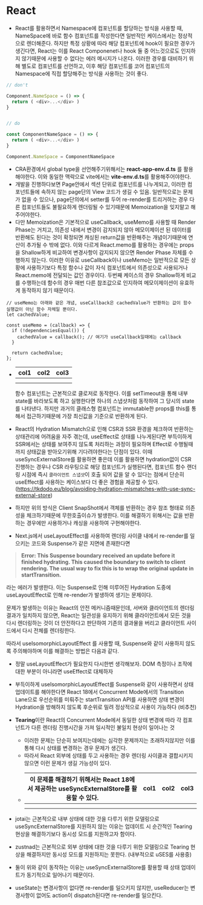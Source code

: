 # React

- React를 활용하면서 Namespace에 컴포넌트를 할당하는 방식을 사용할 때, NameSpace에 바로 함수 컴포넌트를 작성한다면 일반적인 케이스에서는 정상적으로 렌더해준다. 하지만 특정 상황에 따라 해당 컴포넌트에 hook이 필요한 경우가 생긴다면, React는 이를 React Componenet나 hook 둘 중 어느것으로도 인지하지 않기때문에 사용할 수 없다는 에러 메시지가 나온다. 이러한 경우를 대비하기 위해 별도로 컴포넌트를 선언하고, 이후 해당 컴포넌트를 코어 컴포넌트의 Namespace에 직접 할당해주는 방식을 사용하는 것이 좋다.

```typescript
// don't

Component.NameSpace = () => {
  return ( <div>...</div> )
}


// do

const ComponentNameSpace = () => {
  return ( <div>...</div> )
}

Component.NameSpace = ComponentNameSpace
```

- CRA환경에서 global type을 선언해주기위해서는 **react-app-env.d.ts** 를 활용해야한다. 이와 동일한 맥락으로 vite에서는 **vite-env.d.ts**를 활용해주어야한다.
- 개발을 진행하다보면 Page안에서 섹션 단위로 컴포넌트를 나누게되고, 이러한 컴포넌트들에 속하지 않는 page단의 View 코드가 생길 수 있음. 일반적으로는 문제가 없을 수 있으나, page단의에서 setter를 두어 re-render를 트리거하는 경우 다른 컴포넌트들도 불필요하게 렌더링될 수 있기때문에 Memoization을 잊지말고 해주어야한다.
- 다만 Memoization은 기본적으로 useCallback, useMemo를 사용할 때 Render Phase는 거치고, 의존성 내에서 변경이 감지되지 않아 메모이제이션 된 데이터를 반환해도 된다는 것이 확정되면 캐싱된 return값을 반환해주는 개념이기때문에 연산이 추가될 수 밖에 없다. 이와 다르게 React.memo를 활용하는 경우에는 props을 Shallow하게 비교하여 변경사항이 감지되지 않으면 Render Phase 자체를 수행하지 않는다. 이러한 이유로 useCallback이나 useMemo는 일반적으로 모든 상황에 사용하기보다 특정 함수나 값이 자식 컴포넌트에서 의존성으로 사용되거나 React.memo에 전달되는 값인 경우이다. 두번째 케이스의 경우 Shallow하게 비교를 수행하는데 함수의 경우 매번 다른 참조값으로 인지하여 메모이제이션이 유효하게 동작하지 않기 때문이다.

```
// useMemo는 아래와 같은 개념, useCallback은 cachedValue가 반환하는 값이 함수 실행값이 아닌 함수 자체일 뿐이다.
let cachedValue;

const useMemo = (callback) => {
  if (!dependenciesEqual()) {
    cachedValue = callback(); // 여기가 useCallback일때에는 callback
  }

  return cachedValue;
};
```

- | col1 | col2 | col3 |
  | ---- | ---- | ---- |
  |      |      |      |
  |      |      |      |

  함수 컴포넌트는 근본적으로 클로저로 동작한다. 이를 setTimeout을 통해 내부 state를 바라보도록 하고 실행한다면 하나의 스냅샷처럼 동작하여 그 당시의 state를 나타낸다. 하지만 과거의 클래스형 컴포넌트는 immutable한 props를 this를 통해서 접근하기때문에 가장 최신값을 기준으로 반환하게 된다.

- React의 Hydration Mismatch으로 인해 CSR과 SSR 환경을 체크하여 반환하는 상태관리에 어려움을 자주 겪는데, useEffect로 상태를 나누게된다면 부득이하게 SSR에서는 상태를 보여주지 않도록 처리하는 과정이 필요하며 Effect로 수행될때까지 상태값을 받아오기위해 기다려야한다는 단점이 있다. 이때 useSyncExternalStore를 활용하면 좋은데 이를 활용하면 hydration없이 CSR 진행하는 경우나 CSR 라우팅으로 해당 컴포넌트가 실행된다면, 컴포넌트 함수 랜더링 시점에 즉시 `클라이언트 스냅샷`이 호출 되어 값을 알 수 있다는 점에서 단순히 useEffect를 사용하는 케이스보다 더 좋은 경험을 제공할 수 있다. (https://tkdodo.eu/blog/avoiding-hydration-mismatches-with-use-sync-external-store)
- 하지만 위의 방식은 Client SnapShot에서 객체를 반환하는 경우 참조 형태로 의존성을 체크하기때문에 무한호출이슈가 발생한다. 이를 해결하기 위해서는 값을 반환하는 경우에만 사용하거나 캐싱을 사용하여 구현해야한다.
- Next.js에서 useLayoutEffect를 사용하여 렌더링 사이클 내에서 re-render를 일으키는 코드와 Suspense가 같은 지면에 존재한다면

> **Error: This Suspense boundary received an update before it finished hydrating. This caused the boundary to switch to client rendering. The usual way to fix this is to wrap the original update in startTransition.**

라는 에러가 발생한다. 이는 Suspense로 인해 미루어진 Hydration 도중에 useLayoutEffect로 인해 re-render가 발생하여 생기는 문제이다.

문제가 발생하는 이유는 React의 안전 메커니즘때문인데, 서버와 클라이언트의 렌더링 결과가 일치하지 않으면, React는 일관성을 유지하기 위해 클라이언트에서 모든 것을 다시 렌더링하는 것이 더 안전하다고 판단하여 기존의 결과물을 버리고 클라이언트 사이드에서 다시 전체를 렌더링한다.

따라서 useIsomorphicLayoutEffect 를 사용할 때, Suspense와 같이 사용하지 않도록 주의해야하며 이를 해결하는 방법은 다음과 같다.

- 정말 useLayoutEffect가 필요한지 다시한번 생각해보자. DOM 측정이나 조작에 대한 부분이 아니라면 useEffect로 대체하자
- 부득이하게 useIsomorphicLayoutEffect를 Suspense와 같이 사용하면서 상태 업데이트를 해야한다면 React 18에서 Concurrent Mode에서의 Transition Lane으로 우선순위를 미뤄주는 startTransition API를 사용하면 상태 변경이 Hydration을 방해하지 않도록 후순위로 밀려 정상적으로 사용이 가능하다 (비추천)

- **Tearing**이란 React의 Concurrent Mode에서 동일한 상태 변경에 따라 각 컴포넌트가 다른 렌더링 진행시간을 가져 일시적인 불일치 현상이 일어나는 것
  - 이러한 문제는 단순히 보여지는데에는 심각한 문제까지는 초래하지않지만 이를 통해 다시 상태를 변경하는 경우 문제가 생긴다.
  - 따라서 React 외부에 상태를 두고 사용하는 경우 렌더링 사이클과 결합시키지 않으면 이런 문제가 생길 가능성이 있다.
  - | 이 문제를 해결하기 위해서는 React 18에서 제공하는 useSyncExternalStore를 활용할 수 있다. | col1 | col2 | col3 |
    | ---------------------------------------------------------------------------------------- | ---- | ---- | ---- |
    |                                                                                          |      |      |
    |                                                                                          |      |      |

* jotai는 근본적으로 내부 상태에 대한 것을 다루기 위한 모델링으로 useSyncExternalStore를 지원하지 않는 이유는 업데이트 시 순간적인 Tearing현상을 해결하기보다 동시성 모드를 지원하고자 함이다.

* zustnad는 근본적으로 외부 상태에 대한 것을 다루기 위한 모델링으로 Tearing 현상을 해결하지만 동시성 모드를 지원하지는 못한다. (내부적으로 uSES를 사용중)

* 둘이 위와 같이 동작하는 이유는 useSyncExternalStore를 활용할 때 상태 업데이트가 동기적으로 일어나기 때문이다.

* useState는 변경사항이 없다면 re-render를 일으키지 않지만, useReducer는 변경사항이 없어도 action이 dispatch된다면 re-render를 일으킨다.
